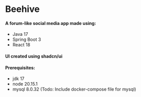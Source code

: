 # Beehive

#### A forum-like social media app made using:

- Java 17
- Spring Boot 3
- React 18

#### UI created using shadcn/ui

#### Prerequisites:

- jdk 17
- node 20.15.1
- mysql 8.0.32 (Todo: Include docker-compose file for mysql)
